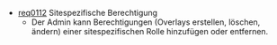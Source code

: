 * [req0112](https://github.com/PolitAktiv/politaktiv-requirements/tree/master/de/requirements/req0112/req0112.md) Sitespezifische Berechtigung
  * Der Admin kann Berechtigungen (Overlays erstellen, löschen, ändern) einer sitespezifischen Rolle hinzufügen oder entfernen.